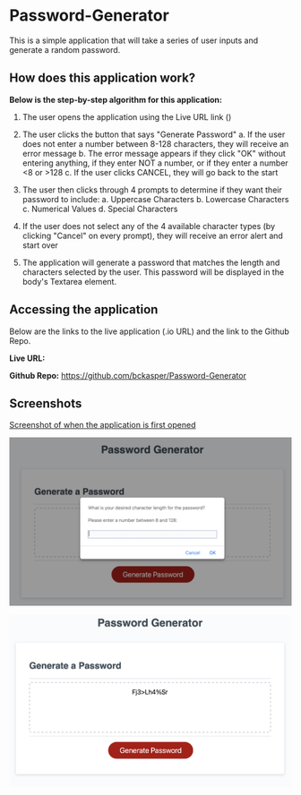 # Password-Generator
This is a simple application that will take a series of user inputs and generate a random password. 

## How does this application work?
**Below is the step-by-step algorithm for this application:**

1. The user opens the application using the Live URL link ()

2. The user clicks the button that says "Generate Password"
    a. If the user does not enter a number between 8-128 characters, they will receive an error message
    b. The error message appears if they click "OK" without entering anything, if they enter NOT a number, or if they enter a number <8 or >128
    c. If the user clicks CANCEL, they will go back to the start

3. The user then clicks through 4 prompts to determine if they want their password to include:
    a. Uppercase Characters
    b. Lowercase Characters
    c. Numerical Values
    d. Special Characters

4. If the user does not select any of the 4 available character types (by clicking "Cancel" on every prompt), they will receive an error alert and start over

5. The application will generate a password that matches the length and characters selected by the user. This password will be displayed in the body's Textarea element.


## Accessing the application
Below are the links to the live application (.io URL) and the link to the Github Repo.

**Live URL:** 

**Github Repo:** https://github.com/bckasper/Password-Generator 


## Screenshots
[Screenshot of when the application is first opened](Assets/Screenshots/Pwd_Generator_First_Opened.png)

![Screenshot of a user prompt](Assets/Screenshots/Pwd_Generator_Prompts.png)

![Screenshot of the application after it generates a password](Assets/Screenshots/Pwd_Generator_Complete.png)